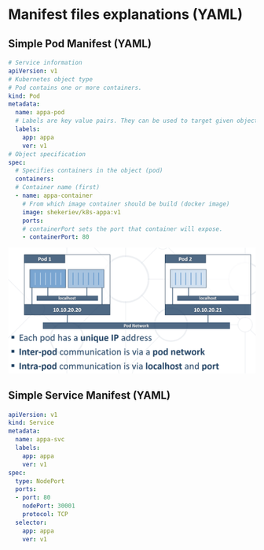 # Manifest files explanations (YAML)

## Simple Pod Manifest (YAML)

```yaml
# Service information
apiVersion: v1
# Kubernetes object type
# Pod contains one or more containers.
kind: Pod
metadata:
  name: appa-pod
  # Labels are key value pairs. They can be used to target given objects
  labels:
    app: appa
    ver: v1
# Object specification
spec:
  # Specifies containers in the object (pod)
  containers:
  # Container name (first)
  - name: appa-container
    # From which image container should be build (docker image)
    image: shekeriev/k8s-appa:v1
    ports:
    # containerPort sets the port that container will expose.
    - containerPort: 80
```

![Pod Comunication](./Pod%20Comunication.png)


## Simple Service Manifest (YAML)

```yaml
apiVersion: v1
kind: Service
metadata:
  name: appa-svc
  labels:
    app: appa
    ver: v1
spec:
  type: NodePort
  ports:
  - port: 80
    nodePort: 30001
    protocol: TCP
  selector:
    app: appa
    ver: v1
```
